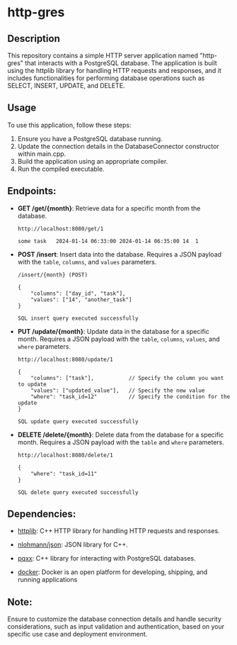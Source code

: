 # http-gres

## Description

This repository contains a simple HTTP server application named "http-gres" that interacts with a PostgreSQL database. The application is built using the httplib library for handling HTTP requests and responses, and it includes functionalities for performing database operations such as SELECT, INSERT, UPDATE, and DELETE.

## Usage

To use this application, follow these steps:

1. Ensure you have a PostgreSQL database running.
1. Update the connection details in the DatabaseConnector constructor within main.cpp.
1. Build the application using an appropriate compiler.
1. Run the compiled executable.

## Endpoints:

- **GET /get/{month}**: Retrieve data for a specific month from the database.

    ```
    http://localhost:8080/get/1
    ```

    ```
    some task	2024-01-14 06:33:00	2024-01-14 06:35:00	14	1
    ```

- **POST /insert**: Insert data into the database. Requires a JSON payload with the `table`, `columns`, and `values` parameters.
    ```
    /insert/{month} (POST)
    ```

    ```
    {
        "columns": ["day_id", "task"],
        "values": ["14", "another_task"]
    }
    ```

    ```
    SQL insert query executed successfully
    ```

- **PUT /update/{month}**: Update data in the database for a specific month. Requires a JSON payload with the `table`, `columns`, `values`, and `where` parameters.

    ```
    http://localhost:8080/update/1
    ```

    ```
    {
        "columns": ["task"],           // Specify the column you want to update
        "values": ["updated_value"],   // Specify the new value
        "where": "task_id=12"          // Specify the condition for the update
    }
    ```

    ```
    SQL update query executed successfully
    ```

- **DELETE /delete/{month}**: Delete data from the database for a specific month. Requires a JSON payload with the `table` and `where` parameters.
    ```
    http://localhost:8080/delete/1
    ```

    ```
    {
        "where": "task_id=11"
    }
    ```

    ```
    SQL delete query executed successfully
    ```
## Dependencies:

- [httplib](https://github.com/yhirose/cpp-httplib): C++ HTTP library for handling HTTP requests and responses.

- [nlohmann/json](https://github.com/nlohmann/json): JSON library for C++.

- [pqxx](https://github.com/jtv/libpqxx): C++ library for interacting with PostgreSQL databases.

- [docker](https://github.com/docker): Docker is an open platform for developing, shipping, and running applications

## Note:

Ensure to customize the database connection details and handle security considerations, such as input validation and authentication, based on your specific use case and deployment environment.